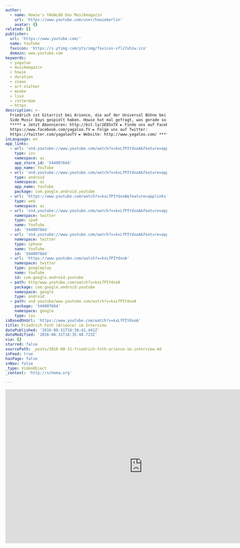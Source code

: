 ```yaml
---
author:
  - name: Howie's YAGALOO Das Musikmagazin
    url: 'https://www.youtube.com/user/howieberlin'
    avatar: {}
related: []
publisher:
  url: 'https://www.youtube.com/'
  name: YouTube
  favicon: 'https://s.ytimg.com/yts/img/favicon-vflz7uhzw.ico'
  domain: www.youtube.com
keywords:
  - yagaloo
  - musikmagazin
  - howie
  - duration
  - views
  - art-stalker
  - msoke
  - live
  - rotterdam
  - https
description: >-
  Friedrich ist Gitarrist bei Arionce, die auf der Universal Bühne bei den East
  Side Music Days gespielt haben. Howie hat mal gefragt, was gerade so geht.
  ***** ► Jetzt Abonnieren: http://bit.ly/1E8SxTX ► Finde uns auf Facebook:
  https://www.facebook.com/yagaloo.TV ► Folge uns auf Twitter:
  https://twitter.com/yagalooTV ► Website: http://www.yagaloo.com/ *****
inLanguage: en
app_links:
  - url: 'vnd.youtube://www.youtube.com/watch?v=kxLfPIYdxoA&feature=applinks'
    type: ios
    namespace: ai
    app_store_id: '544007664'
    app_name: YouTube
  - url: 'vnd.youtube://www.youtube.com/watch?v=kxLfPIYdxoA&feature=applinks'
    type: android
    namespace: ai
    app_name: YouTube
    package: com.google.android.youtube
  - url: 'https://www.youtube.com/watch?v=kxLfPIYdxoA&feature=applinks'
    type: web
    namespace: ai
  - url: 'vnd.youtube://www.youtube.com/watch?v=kxLfPIYdxoA&feature=applinks'
    namespace: twitter
    type: ipad
    name: YouTube
    id: '544007664'
  - url: 'vnd.youtube://www.youtube.com/watch?v=kxLfPIYdxoA&feature=applinks'
    namespace: twitter
    type: iphone
    name: YouTube
    id: '544007664'
  - url: 'https://www.youtube.com/watch?v=kxLfPIYdxoA'
    namespace: twitter
    type: googleplay
    name: YouTube
    id: com.google.android.youtube
  - path: http/www.youtube.com/watch?v=kxLfPIYdxoA
    package: com.google.android.youtube
    namespace: google
    type: android
  - path: vnd.youtube/www.youtube.com/watch?v=kxLfPIYdxoA
    package: '544007664'
    namespace: google
    type: ios
isBasedOnUrl: 'https://www.youtube.com/watch?v=kxLfPIYdxoA'
title: Friedrich Foth (Arionce) im Interview
datePublished: '2016-08-31T18:36:41.441Z'
dateModified: '2016-08-31T18:35:48.723Z'
via: {}
starred: false
sourcePath: _posts/2016-08-31-friedrich-foth-arionce-im-interview.md
inFeed: true
hasPage: false
inNav: false
_type: VideoObject
_context: 'http://schema.org'

---
```

<iframe src="https://cdn.embedly.com/widgets/media.html?src=https%3A%2F%2Fwww.youtube.com%2Fembed%2FkxLfPIYdxoA%3Ffeature%3Doembed&amp;url=http%3A%2F%2Fwww.youtube.com%2Fwatch%3Fv%3DkxLfPIYdxoA&amp;image=https%3A%2F%2Fi.ytimg.com%2Fvi%2FkxLfPIYdxoA%2Fhqdefault.jpg&amp;key=b7d04c9b404c499eba89ee7072e1c4f7&amp;type=text%2Fhtml&amp;schema=youtube" width="854" height="480" scrolling="no" frameborder="0" allowfullscreen="" style=""></iframe>
